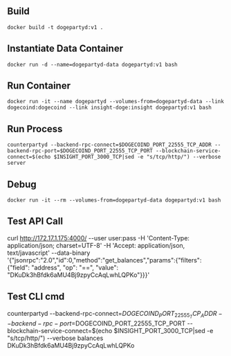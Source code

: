## Build

    docker build -t dogepartyd:v1 .


## Instantiate Data Container

    docker run -d --name=dogepartyd-data dogepartyd:v1 bash


## Run Container

    docker run -it --name dogepartyd --volumes-from=dogepartyd-data --link dogecoind:dogecoind --link insight-doge:insight dogepartyd:v1 bash


## Run Process

    counterpartyd --backend-rpc-connect=$DOGECOIND_PORT_22555_TCP_ADDR --backend-rpc-port=$DOGECOIND_PORT_22555_TCP_PORT --blockchain-service-connect=$(echo $INSIGHT_PORT_3000_TCP|sed -e "s/tcp/http/") --verbose server


## Debug

    docker run -it --rm --volumes-from=dogepartyd-data dogepartyd:v1 bash


## Test API Call

curl http://172.17.1.175:4000/ --user user:pass -H 'Content-Type: application/json; charset=UTF-8' -H 'Accept: application/json, text/javascript' --data-binary '{"jsonrpc":"2.0","id":0,"method":"get_balances","params":{"filters": {"field": "address", "op": "==", "value": "DKuDk3hBfdk6aMU4Bj9zpyCcAqLwhLQPKo"}}}'


## Test CLI cmd

counterpartyd --backend-rpc-connect=$DOGECOIND_PORT_22555_TCP_ADDR --backend-rpc-port=$DOGECOIND_PORT_22555_TCP_PORT --blockchain-service-connect=$(echo $INSIGHT_PORT_3000_TCP|sed -e "s/tcp/http/") --verbose balances DKuDk3hBfdk6aMU4Bj9zpyCcAqLwhLQPKo

